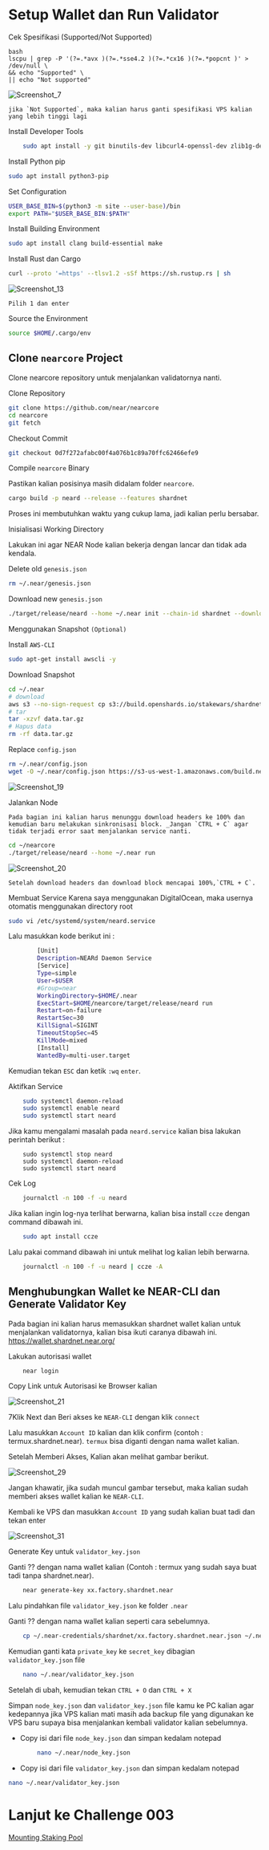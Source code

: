 # Setup Wallet dan Run Validator


Cek Spesifikasi (Supported/Not Supported)

```
bash
lscpu | grep -P '(?=.*avx )(?=.*sse4.2 )(?=.*cx16 )(?=.*popcnt )' > /dev/null \
&& echo "Supported" \
|| echo "Not supported"
```
    
![Screenshot_7](https://user-images.githubusercontent.com/35837931/180378418-393a50ae-11a1-405b-91df-4da90ec3abbf.png)

    
    jika `Not Supported`, maka kalian harus ganti spesifikasi VPS kalian yang lebih tinggi lagi
    
Install Developer Tools

```bash
    sudo apt install -y git binutils-dev libcurl4-openssl-dev zlib1g-dev libdw-dev libiberty-dev cmake gcc g++ python docker.io protobuf-compiler libssl-dev pkg-config clang llvm cargo
```

    
Install Python pip

```bash
sudo apt install python3-pip
```
    
Set Configuration
    
```bash
USER_BASE_BIN=$(python3 -m site --user-base)/bin
export PATH="$USER_BASE_BIN:$PATH"
```

Install Building Environment

```bash
sudo apt install clang build-essential make
```

Install Rust dan Cargo

```bash
curl --proto '=https' --tlsv1.2 -sSf https://sh.rustup.rs | sh
```
    
![Screenshot_13](https://user-images.githubusercontent.com/35837931/180378912-a25707e0-a17e-4192-8435-0fb56773d50e.png)
    
    Pilih 1 dan enter

Source the Environment

```bash
source $HOME/.cargo/env
```

## Clone `nearcore` Project

Clone nearcore repository untuk menjalankan validatornya nanti.

Clone Repository

```bash
git clone https://github.com/near/nearcore
cd nearcore
git fetch
```
    
    
Checkout Commit

```bash
git checkout 0d7f272afabc00f4a076b1c89a70ffc62466efe9
```
  
Compile `nearcore` Binary

Pastikan kalian posisinya masih didalam folder `nearcore`.
    
```bash
cargo build -p neard --release --features shardnet
```
       
Proses ini membutuhkan waktu yang cukup lama, jadi kalian perlu bersabar.
    
Inisialisasi Working Directory

Lakukan ini agar NEAR Node kalian bekerja dengan lancar dan tidak ada kendala.
    
Delete old `genesis.json`

```bash
rm ~/.near/genesis.json
 ```
        
Download new `genesis.json`
    
```bash
./target/release/neard --home ~/.near init --chain-id shardnet --download-genesis
```
              
Menggunakan Snapshot `(Optional)`
        
Install `AWS-CLI`
        
```bash
sudo apt-get install awscli -y
```
        
Download Snapshot
        
```bash
cd ~/.near
# download
aws s3 --no-sign-request cp s3://build.openshards.io/stakewars/shardnet/data.tar.gz . 
# tar 
tar -xzvf data.tar.gz
# Hapus data
rm -rf data.tar.gz
```

    
Replace `config.json`
```bash
rm ~/.near/config.json
wget -O ~/.near/config.json https://s3-us-west-1.amazonaws.com/build.nearprotocol.com/nearcore-deploy/shardnet/config.json
 ```
    
![Screenshot_19](https://user-images.githubusercontent.com/35837931/180382093-dfc50021-49e3-4174-825d-72535efe4fba.png)

    
Jalankan Node

    Pada bagian ini kalian harus menunggu download headers ke 100% dan kemudian baru melakukan sinkronisasi block. _Jangan `CTRL + C` agar tidak terjadi error saat menjalankan service nanti.
    
```bash
cd ~/nearcore
./target/release/neard --home ~/.near run
```
    
![Screenshot_20](https://user-images.githubusercontent.com/35837931/180382205-4ed8ca60-d216-4bcc-84bf-34514bc3dc87.png)

    
    Setelah download headers dan download block mencapai 100%,`CTRL + C`.
    
Membuat Service
    Karena saya menggunakan DigitalOcean, maka usernya otomatis menggunakan directory root
    
```bash
sudo vi /etc/systemd/system/neard.service
```
Lalu masukkan kode berikut ini :
       
```bash
        [Unit] 
        Description=NEARd Daemon Service 
        [Service] 
        Type=simple 
        User=$USER
        #Group=near 
        WorkingDirectory=$HOME/.near
        ExecStart=$HOME/nearcore/target/release/neard run 
        Restart=on-failure 
        RestartSec=30 
        KillSignal=SIGINT 
        TimeoutStopSec=45 
        KillMode=mixed 
        [Install] 
        WantedBy=multi-user.target
```
Kemudian tekan `ESC` dan ketik `:wq` `enter`.

Aktifkan Service

```bash
    sudo systemctl daemon-reload
    sudo systemctl enable neard
    sudo systemctl start neard
```
    
Jika kamu mengalami masalah pada `neard.service` kalian bisa lakukan perintah berikut :
    
```
    sudo systemctl stop neard
    sudo systemctl daemon-reload
    sudo systemctl start neard
```

Cek Log

```bash
    journalctl -n 100 -f -u neard
```
Jika kalian ingin log-nya terlihat berwarna, kalian bisa install `ccze` dengan command dibawah ini.
    
```bash
    sudo apt install ccze
```
    
Lalu pakai command dibawah ini untuk melihat log kalian lebih berwarna.
    
```bash
    journalctl -n 100 -f -u neard | ccze -A
```

## Menghubungkan Wallet ke NEAR-CLI dan Generate Validator Key

Pada bagian ini kalian harus memasukkan shardnet wallet kalian untuk menjalankan validatornya, kalian bisa ikuti caranya dibawah ini.
https://wallet.shardnet.near.org/

Lakukan autorisasi wallet

```bash
    near login
```
Copy Link untuk Autorisasi ke Browser kalian

![Screenshot_21](https://user-images.githubusercontent.com/35837931/180382353-112ce348-3dec-4797-9c90-f61c366049bb.png)


7Klik Next dan Beri akses ke `NEAR-CLI` dengan klik `connect`
  
Lalu masukkan `Account ID` kalian dan klik confirm (contoh : termux.shardnet.near). `termux` bisa diganti dengan nama wallet kalian.

Setelah Memberi Akses, Kalian akan melihat gambar berikut.


![Screenshot_29](https://user-images.githubusercontent.com/35837931/180382929-a7947e62-a9c8-49a3-a764-c003512807ae.png)


Jangan khawatir, jika sudah muncul gambar tersebut, maka kalian sudah memberi akses wallet kalian ke `NEAR-CLI`.
    
Kembali ke VPS dan masukkan `Account ID` yang sudah kalian buat tadi dan tekan enter

![Screenshot_31](https://user-images.githubusercontent.com/35837931/180383275-81e12280-348a-4e9f-b3fe-9e57f403795d.png)

Generate Key untuk `validator_key.json`
    
Ganti ?? dengan nama wallet kalian (Contoh : termux yang sudah saya buat tadi tanpa shardnet.near).
    
```bash
    near generate-key xx.factory.shardnet.near
```

Lalu pindahkan file `validator_key.json` ke folder `.near`
    
Ganti ?? dengan nama wallet kalian seperti cara sebelumnya.
    
```bash
    cp ~/.near-credentials/shardnet/xx.factory.shardnet.near.json ~/.near/validator_key.json
```
    
Kemudian ganti kata `private_key` ke `secret_key` dibagian `validator_key.json` file

```bash
    nano ~/.near/validator_key.json
```
    
Setelah di ubah, kemudian tekan `CTRL + O` dan `CTRL + X`
    
Simpan `node_key.json` dan `validator_key.json` file kamu ke PC kalian agar kedepannya jika VPS kalian mati masih ada backup file yang digunakan ke VPS baru supaya bisa menjalankan kembali validator kalian sebelumnya.
    
- Copy isi dari file `node_key.json` dan simpan kedalam notepad
    
```bash
        nano ~/.near/node_key.json
```
    
- Copy isi dari file `validator_key.json` dan simpan kedalam notepad

```bash
nano ~/.near/validator_key.json
```
        

# Lanjut ke Challenge 003

[Mounting Staking Pool]()


